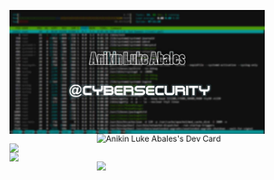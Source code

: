 <img align="left" src="https://github.com/abalesluke/abalesluke/blob/main/image.png?raw=true" width="450"> <a href="https://app.daily.dev/AL104_Ninja"><img align="right" src="https://api.daily.dev/devcards/3620b7d20bce465e9c56666a746435bf.png?r=hh1" width="350" alt="Anikin Luke Abales's Dev Card"/></a>
<a href="https://anikinlukeabales.ninja">
  <img src="https://github-profile-trophy.vercel.app/?username=abalesluke&theme=onedark" width="450" align="left">
</a>

<a>
 <img align="left" width="450" src="https://github-readme-stats.vercel.app/api?username=abalesluke&show_icons=true&theme=radical">
</a>
<a>
 <img align="right" width="350" src="https://github-readme-stats.vercel.app/api/top-langs?username=abalesluke&show_icons=true&theme=radical">
</a>


